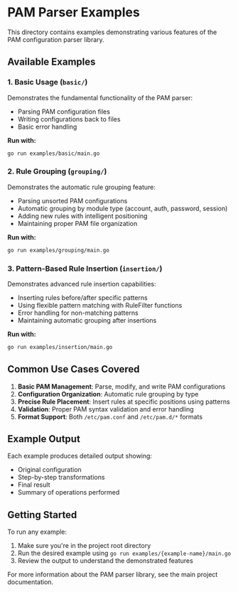 # PAM Parser Examples

This directory contains examples demonstrating various features of the PAM configuration parser library.

## Available Examples

### 1. Basic Usage (`basic/`)

Demonstrates the fundamental functionality of the PAM parser:

- Parsing PAM configuration files
- Writing configurations back to files
- Basic error handling

**Run with:**

```bash
go run examples/basic/main.go
```

### 2. Rule Grouping (`grouping/`)

Demonstrates the automatic rule grouping feature:

- Parsing unsorted PAM configurations
- Automatic grouping by module type (account, auth, password, session)
- Adding new rules with intelligent positioning
- Maintaining proper PAM file organization

**Run with:**

```bash
go run examples/grouping/main.go
```

### 3. Pattern-Based Rule Insertion (`insertion/`)

Demonstrates advanced rule insertion capabilities:

- Inserting rules before/after specific patterns
- Using flexible pattern matching with RuleFilter functions
- Error handling for non-matching patterns
- Maintaining automatic grouping after insertions

**Run with:**

```bash
go run examples/insertion/main.go
```

## Common Use Cases Covered

1. **Basic PAM Management**: Parse, modify, and write PAM configurations
2. **Configuration Organization**: Automatic rule grouping by type
3. **Precise Rule Placement**: Insert rules at specific positions using patterns
4. **Validation**: Proper PAM syntax validation and error handling
5. **Format Support**: Both `/etc/pam.conf` and `/etc/pam.d/*` formats

## Example Output

Each example produces detailed output showing:

- Original configuration
- Step-by-step transformations
- Final result
- Summary of operations performed

## Getting Started

To run any example:

1. Make sure you're in the project root directory
2. Run the desired example using `go run examples/{example-name}/main.go`
3. Review the output to understand the demonstrated features

For more information about the PAM parser library, see the main project documentation.
